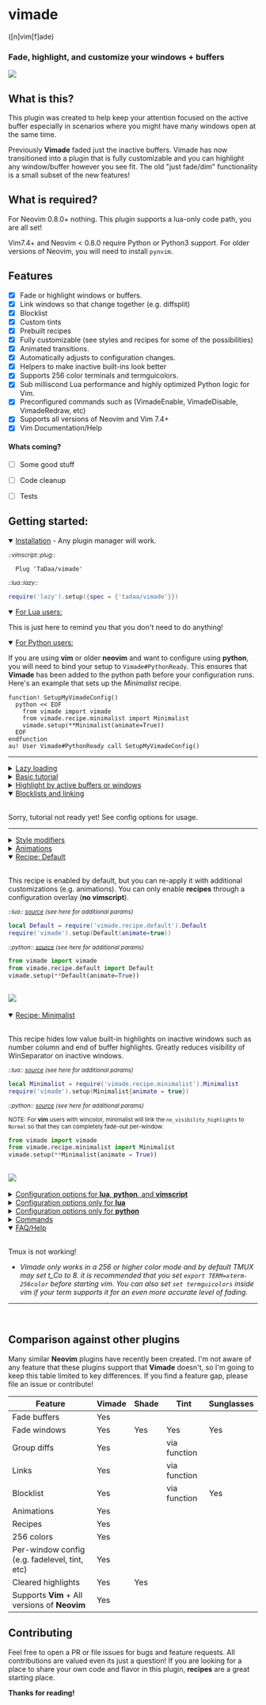 # vimade
([n]vim[f]ade)

### Fade, highlight, and customize your windows + buffers

![](https://tadaa.github.io/images/minimalist_full.gif)

## What is this?
This plugin was created to help keep your attention focused on the active buffer especially in scenarios where you might have many windows open at the same time.  

Previously **Vimade** faded just the inactive buffers.  Vimade has now transitioned into a plugin that is fully customizable and you can highlight any window/buffer however you see fit.  The old "just fade/dim" functionality is a small subset of the new features!


## What is required?

For Neovim 0.8.0+ nothing. This plugin supports a lua-only code path, you are all set!

Vim7.4+ and Neovim < 0.8.0 require Python or Python3 support. For older versions of Neovim, you will need to install `pynvim`.

## Features
- [X] Fade or highlight windows or buffers.
- [X] Link windows so that change together (e.g. diffsplit)
- [X] Blocklist
- [X] Custom tints
- [X] Prebuilt recipes
- [X] Fully customizable (see styles and recipes for some of the possibilities)
- [X] Animated transitions.
- [X] Automatically adjusts to configuration changes.
- [X] Helpers to make inactive built-ins look better
- [X] Supports 256 color terminals and termguicolors.
- [X] Sub milliscond Lua performance and highly optimized Python logic for Vim.
- [X] Preconfigured commands such as (VimadeEnable, VimadeDisable, VimadeRedraw, etc)
- [X] Supports all versions of Neovim and Vim 7.4+
- [X] Vim Documentation/Help

#### Whats coming?
- [ ] Some good stuff
- [ ] Code cleanup
- [ ] Tests




## Getting started:

<details open>
<summary>
<a><ins>Installation</ins></a> - 
Any plugin manager will work.
<br>
</summary>

*<sub>::vimscript::plug::</sub>*
```vim
  Plug 'TaDaa/vimade'
```
  
*<sub>::lua::lazy::</sub>*
```lua
require('lazy').setup({spec = {'tadaa/vimade'}})
```
  
  <details open>
  <summary>
    <ins>For Lua users:</ins>
    
    
  This is just here to remind you that you don't need to do anything!
    
  </summary>

  </details>

  <details open>
  <summary>
    <ins>For Python users:</ins>
    
    
  If you are using **vim** or older **neovim** and want to configure using **python**, you will need to bind your setup to `Vimade#PythonReady`. This ensures that **Vimade** has been added to the python path before your configuration runs. Here's an example that sets up the *Minimalist* recipe.
    
  </summary>

  ```vim
  function! SetupMyVimadeConfig()
    python << EOF
      from vimade import vimade
      from vimade.recipe.minimalist import Minimalist
      vimade.setup(**Minimalist(animate=True))
    EOF
  endfunction
  au! User Vimade#PythonReady call SetupMyVimadeConfig()
  ```
  </details>
  
---

</details>

<details>
<summary>
<a><ins>Lazy loading</ins></a>
<br>
</summary>
<br>

- For **Lua/Neovim**, you can use **lazy.nvim** and your event of choice:

    *<sub>::lua::lazy::</sub>*
    ```lua
    require('lazy').setup({spec = {'tadaa/vimade', event = 'VeryLazy'}})
    ```

- For full control and **Vim**, enable `vimade.lazy` and then call `vimade#Load()`.  Here's an example:

  &nbsp;  *<sub>::vimscript::</sub>*
     ```vim
     let g:vimade = {}
     let g:vimade.lazy = 1
     
     au WinEnter * ++once call vimade#Load()
     ```

  
---

</details>

<details>
<summary>
<a><ins>Basic tutorial</ins></a>
 
</summary>
<br>

There are a number of ways to specify the configuration for **Vimade** . Most users will be interested in manipulating the fadelevel and/or tint.
**Vimade** can be configured via vimscript if you prefer a general config that is compatibile with both Neovim and Vim.
It can also be configured with Lua and Python if you prefer a specific config or want an advanced configuration that includes animations, recipes, or conditional functions.

If you are configuring **Vimade** directly in your vimrc, add the following at the start:

*<sub>::vimscript::</sub>*
```vim
let g:vimade = {}
```

The initialization above will ensure that you have a vimade object initialized regardless of where you need it.  **Vimade** will initialize its own if it doesn't find one.  This object is automatically extended with
the default values, so don't worry about adding every option.

Now you can start customizing vimade:

*<sub>::vimscript::</sub>*
```vim
let g:vimade.fadelevel = 0.5
```

Simple right? the above code changes the opacity.  You can choose any value between **0 and 1**.  You can change any option at any time and **Vimade** will automatically react to those changes.

Let's add a blue tint:


*<sub>::vimscript::</sub>*
```vim
let g:vimade.tint = {'fg':{'rgb':[0,0,255], 'intensity': 0.5}}
```


You should notice that your text color has changed.  By default **tint** is applied before **fade**, but don't worry you can change that but that's going to be in a later section (**styles not documented yet**).

Let's make the above example a bit more complicated, suppose we have a filetree that we don't want to dim as extremely as our other windows.
You may remember that I said we need to configure functions directly in **python** or **lua**, so let's take a look:


 <sub> ::lua:: </sub>
```lua
require('vimade').setup{
  fadelevel = function(style, state)
    if style.win.buf_opts.syntax == 'nerdtree' then
      return 0.8
    else
      return 0.4
    end
  end}
```
 
 <sub> ::python:: </sub>
```python
from vimade import vimade
vimade.setup(
  fadelevel = lambda style, state:
    0.8 if style.win.buf_opts['syntax'] == 'nerdtree'
    else 0.4)
```

Both languages use the same syntax and logic for configuration.


> [!Note]
> Advanced configurations in **python** and **lua** are treated as overlays, whatever you pass through the **setup** functions will overlay
on top of your **vimscript** configuration. This means you won't be able to do an advanced configuration, then override it with
a **vimscript** configuration after.  You'll need to unset the advanced configuration first, which can be done as seen below
 
 <sub> ::lua:: </sub>
```lua
-- sets the overlay back to empty
require('vimade').setup{}
```
 
 <sub> ::python:: </sub>
```python
from vimade import vimade
# sets the overlay back to empty
vimade.setup()
```

You now know the basics for configuring **Vimade**!

---

</details>

<details>
<summary>
<a><ins>Highlight by active buffers or windows</ins></a>
 
</summary>
<br>
<b>Vimade</b> fades buffers by default. This is the primary and legacy behavior of this plugin. Some users may prefer fading by windows, toggling between windows and buffers, or creating their own conditions for determining when to fade or
highlight a buffer. These are all possible.

Most users should try each options below to see what they like best. For most, there are inherit benefits to fading based on buffers as its easier to see which windows
are impacted by your edits or which windows you can cleanup.

*<sub>::vimscript::</sub>*
  ```vim
  let g:vimade.ncmode = 'buffers'
  ```

  ```vim
  let g:vimade.ncmode = 'windows'
  ```
  
Many users will already be familiar with the builtin **Neovim** highlight: *NormalNC*, which lets you change the *Normal* highlight on inactive windows.
But what if you want to change the background color for inactive buffers, not just windows?  Well, you are in luck, **Vimade** can do this too
(and yes for **Vim** as well)!

<sub>::vimscript::</sub>
``` vimscript
let g:vimade.ncmode = 'buffers'
let g:vimade.tint = {'bg': {'rgb': [0,0,0], 'intensity': 0.3}}
```

The code above adds additional darkness to the background of only the inactive buffers. See the image below for the result:


![](http://tadaa.github.io/images/buffers_bg_tint.png)

---
</details>

<details open>
<summary>
<a><ins>Blocklists and linking</ins></a>
 
</summary>
<br>

Sorry, tutorial not ready yet! See config options for usage.

---
</details>


<details>
<summary>
<a><ins>Style modifiers</ins></a>
</summary>

<br>

**Styles** are the core functionality of **Vimade**.  Each **style** decides how to manipulate the highlighting process based on their own input.
**Styles** can be combined, nested, or transpose other styles, it's up to the user to decide how they should be used together
(and what order they should be in)!


There are 4 core **styles**

  <details>
  <summary>
  <ins>Fade</ins> -
  
  Fades each window based on the `value` (also referred to as `fadelevel`). Colors are modified against the
  background color.
  </summary>

  <sub>*::lua::*</sub>
  ```lua
  local Fade = require('vimade.style.fade').Fade
  vimade.setup{
    style = {
      Fade{value = 0.4}
    }
  }
  ```
  <sub>*::python::*</sub>
  ```python
  from vimade import vimade
  from vimade.style.fade import Fade
  vimade.setup(style = [
    Fade(value = 0.4)
  ])
  ```
  | option | values/type | default | description |
  | -      | -           | -       | -           |
  | `value` | `number` `function(style,state)=>number` | `nil` |  The target fadelevel. Value ranges from `0 to 1`, where `0` is completely faded and `1` is unfaded.
  | `tick` | `function()=>void` | `nil` |  A function that is run once per frame. Useful if you need to do expensive pre-computation that shouldn't occur once per-window.

  </details>

  <details>
  <summary>
  <ins>Tint</ins> -
  
  Tints each window based on `fg`, `bg`, and `sp` inputs.
  </summary>

  <sub>*::lua::*</sub>
  ```lua
  local Tint = require('vimade.style.Tint').Tint
  vimade.setup{
    style = {
      Tint{
        value = {
          fg = {rgb = {0,0,0}, intensity = 0.5},
          bg = {rgb = {0,0,0}, intensity = 0.5},
          sp = {rgb = {0,0,0}, intensity = 0.5},
        }
      }
    }
  }
  ```
  <sub>*::python::*</sub>
  ```python
  from vimade import vimade
  from vimade.style.tint import Tint
  vimade.setup(style = [
    Tint(value = {
      'fg': { 'rgb': [0,0,0], 'intensity': 0.5 },
      'bg': { 'rgb': [0,0,0], 'intensity': 0.5 },
      'sp': { 'rgb': [0,0,0], 'intensity': 0.5 },
    })
  ])
  ```
  
  | option | values/type | default | description |
  | -      | -           | -       | -           |
  | `value` | <pre><sub>`{fg:{rgb:[num,num,num],intensity:num},`<br>` bg:{rgb:[num,num,num],intensity:num},`</sub><br><sub>` sp:{rgb:[num,num,num],intensity:num}}`</sub></pre> <sub>`function(style,state)=any`(functions can be used for any part of the tint config object)</sub> | `nil` |  The target tint colors. Intensity is the inverse of fadelevel. `1` is full intensity, while `0` is not applied.
  | `tick` | `function()=>void` | `nil` |  A function that is run once per frame. Useful if you need to do expensive pre-computation that shouldn't occur once per-window.

  </details>

  <details>
  <summary>
  <ins>Include</ins> -
  
  Runs nested style modifiers when the highlight is included in the `value`.
  </summary>

  <sub>*::lua::*</sub>
  ```lua
  local Fade = require('vimade.style.fade').Fade
  local Include = require('vimade.style.include').Include
  vimade.setup{
    style = {
      Include{
        value = ['WinSeparator', 'VertSplit', 'LineNr', 'LineNrAbove', 'LineNrBelow'],
        style = {
          Fade { value = 0.4 }
        }
      }
    }
  }
  ```
  <sub>*::python::*</sub>
  ```python
  from vimade import vimade
  from vimade.style.fade import Fade
  from vimade.style.include import Include
  vimade.setup(style = [
    Include(
      value = ['Normal', 'Comment'],
      style = [
        Fade(value = 0.4)
      ]
    )
  ])
  ```
  
  | option | values/type | default | description |
  | -      | -           | -       | -           |
  | `value` | `string[]` | `nil` |  The list of highlight names that the nested styles will execute modifies on.
  | `style` | `Style[]` | `nil` |  The list of styles that are run when highlights are included.
  | `tick` | `function()=>void` | `nil` |  A function that is run once per frame. Useful if you need to do expensive pre-computation that shouldn't occur once per-window.

  </details>

  <details>
  <summary>
  <ins>Exclude</ins> -
  
  Runs nested style modifiers when the highlight is **not** included in the `value`.
  </summary>

  <sub>*::lua::*</sub>
  ```lua
  local Fade = require('vimade.style.fade').Fade
  local Exclude = require('vimade.style.exclude').Exclude
  vimade.setup{
    style = {
      Exclude{
        value = ['WinSeparator', 'VertSplit', 'LineNr', 'LineNrAbove', 'LineNrBelow'],
        style = {
          Fade { value = 0.4 }
        }
      }
    }
  }
  ```
  <sub>*::python::*</sub>
  ```python
  from vimade import vimade
  from vimade.style.fade import Fade
  from vimade.style.exclude import Exclude
  vimade.setup(style = [
    Exclude(
      value = ['Normal', 'Comment'],
      style = [
        Fade(value = 0.4)
      ]
    )
  ])
  ```
  
  | option | values/type | default | description |
  | -      | -           | -       | -           |
  | `value` | `string[]` | `nil` |  The list of highlight names that the nested styles will execute modifies on.
  | `style` | `Style[]` | `nil` |  The list of styles that are run when highlights are included.
  | `tick` | `function()=>void` | `nil` |  A function that is run once per frame. Useful if you need to do expensive pre-computation that shouldn't occur once per-window.

  </details>

---
</details>

<details>
<summary>
<a><ins>Animations</ins></a>
</summary>

<br>

**Vimade** supports animations through value functions.
The section below will look at using a custom animation value within a **style**, so please read the **style** section before proceeding!


Animations are functions that mutate values over time.  **Vimade** includes a number of
helpers that alter the interpolation process. 
 Animations can only be added using **lua** or **python**. 

 Let's look at an example:

<sub>::lua:: 
```lua
local Fade = require('vimade.style.fade').Fade
local animate = require('vimade.style.value.animate')
require('vimade').setup{style = {
  Fade {
    value = animate.Number {
      start = 1,
      to = 0.2
    }
  }
}}
```

<sub>::python::
```python
from vimade import vimade
from vimade.style import fade
from vimade.style.value import animate
vimade.setup(style = [
  Fade(value = animate.Number(
    start = 1,
    to = 0.2,
  )),
])
```

The example above uses `animate.Number` to fade inactive windows from no-fade `start = 1` to almost completely faded `to = 0.2`.

The animation can be further customized by overriding any of the default values:

<sub>::lua:: 
```lua
local Fade = require('vimade.style.fade').Fade
local direction = require('vimade.style.value.direction')
local ease = require('vimade.style.value.ease')
local animate = require('vimade.style.value.animate')
require('vimade').setup{style = {
  Fade {
    value = animate.Number {
      start = 1,
      to = 0.2,
      direction = direction.IN_OUT,
      ease = ease.OUT_BOUNCE,
      duration = 1000,
      delay = 100,
    }
  }
}}
```

<sub>::python::
```python
from vimade import vimade
from vimade.style import fade
from vimade.style.value import animate
from vimade style.value import direction
from vimade style.value import ease
vimade.setup(style = [
  Fade(value = animate.Number(
    start = 1,
    to = 0.2,
    direction = direction.IN_OUT,
    ease = ease.OUT_BOUNCE,
    duration = 1000,
    delay = 100,
  )),
])
```

Every value type can be animated included tints and nested values in complex objects.  See the recipe source for more examples.



| option | values/type | default | description |
| -      | -           | -       | -           |
| `start` | `any` `function(style,state)=>any` | `nil` |  The starting value that the animation begins at.  If `direction=IN_OUT`, then the starting value is only used one time when the value is uninitialized.
| `to` | `any` `function(style,state)=>any` | `nil` |  The ending value that the animation ends at. 
| `direction` | `IN` `OUT` `IN_OUT` | `OUT` |  These are specialized functions and **MUST** be used from the exported `vimade.style.value.direction` enum.  `OUT` is a outward animation, which should typically be associated with "leaving" something. `IN` is an inward animation that should be associated with "entering".  `IN_OUT` tracks the value and performs both `IN` and `OUT` behaviors.
| `ease` | `LINEAR` `OUT_QUART` `IN_QUART` `IN_OUT_QUART` `IN_CUBIC` `OUT_CUBIC` ... | `OUT_QUART` |  These are functions and **can** be used from `vimade.style.value.ease`.  You can also use your own custom `function(time)=>percent_time`.  Easing functions change the animation behavior by mutating `percent_time`.  See source for examples: [lua](https://github.com/TaDaa/vimade/blob/master/lua/vimade/style/value/ease.lua) \| [python](https://github.com/TaDaa/vimade/blob/master/lib/vimade/style/value/ease.py).
| `duration` | `number` `function(state,state)=>number`   | `300` |  The duration of the animation in milliseconds.
| `delay` | `number` `function(style,state)=>number` | `0` |  How long to wait before starting the animation.



---
</details>


<details open>
<summary>
<a><ins>Recipe: Default</ins></a>
</summary>

<br>

This recipe is enabled by default, but you can re-apply it with additional customizations (e.g. animations).
You can only enable **recipes** through a configuration overlay (**no vimscript**).

*<sub>::lua:: [source](https://github.com/TaDaa/vimade/tree/master/lua/vimade/recipe/default.lua) (see here for additional params)</sub>*

```lua
local Default = require('vimade.recipe.default').Default
require('vimade').setup(Default(animate=true))
```


*<sub>::python:: [source](https://github.com/TaDaa/vimade/tree/master/lua/vimade/recipe/default.lua) (see here for additional params)</sub>*
```python
from vimade import vimade
from vimade.recipe.default import Default
vimade.setup(**Default(animate=True))
```

![](https://tadaa.github.io/images/default_recipe_animate.gif)
---
</details>

<details open>
<summary>
<a><ins>Recipe: Minimalist</ins></a>
</summary>

<br>

This recipe hides low value built-in highlights on inactive windows such as number column and end of buffer highlights.  Greatly reduces visibility of WinSeparator on inactive windows. 

*<sub>::lua:: [source](https://github.com/TaDaa/vimade/tree/master/lua/vimade/recipe/minimalist.lua) (see here for additional params)</sub>*

```lua
local Minimalist = require('vimade.recipe.minimalist').Minimalist
require('vimade').setup(Minimalist{animate = true})
```

*<sub>::python:: [source](https://github.com/TaDaa/vimade/tree/master/lib/vimade/recipe/minimalist.py) (see here for additional params)</sub>*

<sub>NOTE: For **vim** users with wincolor, minimalist will link the `no_visibility_highlights` to `Normal` so that they can completely fade-out per-window.<sub>
```python
from vimade import vimade
from vimade.recipe.minimalist import Minimalist
vimade.setup(**Minimalist(animate = True))
```

![](https://tadaa.github.io/images/minimalist_recipe_animate2.gif)
---
</details>


<details>
<summary>
<a><ins>Configuration options for <b>lua</b>, <b>python</b>, and <b>vimscript</b></ins></a>
 
</summary>
<br>


| option | values/type | default | description |
| -      | -           | -       | -           |
| `renderer` | `'auto'` `'python'` `'lua'` <br> | `'auto'` | `auto` automatically assigns **vim** users to **python** and detects if **neovim**  users have the requires features for **lua**.  For **neovim** users on **lua** mode, the **python** logic is never run. **Neovim** users with missing features will be set to **python** and need **pynvim** installed.
| `ncmode` | `'windows'` `'buffers'` | `'buffers'` | highlight or unhighlight `buffers` or `windows` together
| `fadelevel` | `float [0-1]` `function(style,state)=>float` | `0.4` | The amount of fade opacity that should be applied to fg-text (`0` is invisible and `1` is no fading)
| `tint` | <sub>When set via **lua** or **python**, each object or number can also be a function that returns the corresponding value component</sub><br><br><sub>`{'fg':{'rgb':[255,255,255], 'intensity':1, 'bg':{'rgb':[0,0,0], 'intensity':1}, 'sp':{'fg':[0,0,255], 'intensity':0.5}}}`</sub> | `nil` | The amount of tint that can be applied against each highlight component (fg, bg, sp). Intensity is a float value [0-1], where 1 is the most intense and 0 is not tinted.  See the tinting tutorial for more details (TODO link).
| `basebg` | <sub> `'#FFFFFF'` `[255,255,255]` `0xFFFFFF` </sub> | `nil` | Setting this value automatically changes the `fg` **tint** in the config object above. It is named this way for legacy reasons, prefer using the **tint** object above.
| `blocklist` | <sub>When set via **lua** or **python**, the top level named object can be a `function(win)=>bool`. Each nested object or value can also be a `function(relative_config)=>bool`.  `True` indicates blocked, `False` not linked, `nil` indeterminate.</sub><br><br><sub>`{[key:string]: {'buf_opts': {[key]:string: value}, 'buf_vars': {...}, 'win_opts': {...}, 'win_vars': 'win_config': {...}}}`</sub> | <sub> ```{'default':{'buf_opts': {'buftype':['prompt', 'terminal', 'popup']}, 'win_config': {'relative': 1}}}```</sub> | If the window is determined to be blocked, **Vimade** highlights will be removed and it will skip the styling process. See the block and linking section for more details (TODO link).
| `link` | <sub>When set via **lua** or **python**, the top level named object can be a `function(win, active_win)=>bool`. Each nested object or value can also be a `function(relative_win_obj,active_win_obj)=>bool`.  `True` indicates linked, `False` not linked, `nil` indeterminate.</sub><br><br> | `nil` | Determines whether the current window should be linked and unhighlighted with the active window.  `groupdiff` and `groupscrollbind` tie into the default behavior of this object behind the scenes to unlink diffs.  See the block and linking section for more details (TODO link).
| `groupdiff` | `0` `1` `bool` | `1` | highlights and unhighlights diff windows together.
| `groupscrollbind` | `0` `1` `bool` | `0` | highlights and unhighlights scrolllbound windows together.
| `checkinterval` | `int` | `100`-`500` | Time in milliseconds before re-checking windows. Default varies depending on **Neovim**, **terminals**, and **gui vim**.
| `usecursorhold` | `0` `1` `bool` | `0` | Whether to use cursorhold events instead of async timer. Setting this option **disables the timer**. This option defaults to `0` for most editor versions.  **gvim** defaults to `1` due to async timers breaking visual selections.  If you use this value, remember to set `:set updatetime` appropriately.
| `enablefocusfading` | `0` `1` `bool` | `0` | Highlight the active window on application focus and blur events.  This can be [desirable](desirable) when switching applications, but requires additional setup for terminal and tmux.  See enablefocusfading section for more details (TODO link)
| `normalid` | `int` | nil | The id of the Normal highlight.  **Vimade** will automatically set this, so you don't need to worry about it. You can override it though if you just want to play around.
| `normalncid` | `int` | nil | The id of the NormalNC highlight.  **Vimade** will automatically set this, so you don't need to worry about it. You can override it though if you just want to play around.


---
</details>

<details>
<summary>
<a><ins>Configuration options only for <b>lua</b></ins></a>
 
</summary>
<br>

| option      | values/type | default | description                                                                                                                                                                                                                                                                                                                                         |
| -           | -           | -       | -                                                                                                                                                                                                                                                                                                                                                   |
| `nohlcheck` | `bool`      | `true`  | When set to `false`, **Vimade** will recompute namespaces each frame.  This is useful if you have a plugin that dynamically changes highlights periodically.  When to `true` **Vimade** only recomputes namespaces when you switch between buffers/windows.  Performance isn't an issue either way as the recomputation process is sub-millisecond. |

  
---
</details>

<details>
<summary>
<a><ins>Configuration options only for <b>python</b></ins></a>
 
</summary>
<br>

| option        | values/type    | default | description                                                                                                                                                                                                                                                                                                                                         |
| -             | -              | -       | -                                                                                                                                                                                                                                                                                                                                                   |
| `enablesigns`   | `0` `1` `bool`       | `True`    | Whether or not to fade signs.  For **python** this has to be performed per-buffer.  If you want per-window signs, you will need to link your sign highlights to **Normal**.
| `signsid`       | `int`            | `13100`   | The id that should be used to generate sign.  This is required to avoid collisions with other plugins.
| `signsretentionperiod` | `int`     | `4000`    | The amount of time after a window becomes inactive to check for sign updates.  Many plugins asynchronously update the buffer after switching windows, this helps ensure signs stay faded.
| `fademinimap`   | `0` `1` `bool`       | `1`       | Enables a special fade effect for `severin-lemaignan/vim-minimap`.  Setting vimade.fademinimap to 0 disables the special fade.
| `matchpriority` | `int`            | `10`      | Controls the highlighting priority.  You may want to tweak this value to make Vimade play nicely with other highlighting plugins and behaviors.  For example, if you want hlsearch to show results on all buffers, you may want to lower this value to 0.
| `linkwincolor`  | `string[]`       | `[]`      | **Vim only** option when **wincolor** is supported. List of highlights that will be linked to `Normal`. `Normal` is highlighted using `setlocal wincolor`, which gives **Vim** some flexibility to target highlight groups (see minimalist recipe).
| `disablebatch`  | `0` `1` `bool`       | `0`       | Disables IPC batching. Enabling this will greatly reduce performance, but allow you debug issues.
| `enablebasegroups` | `0` `1` `bool`    | `true`    | Only old **Neovim**. Allows winlocal winhl for the basegroups listed below.
| `basegroups`    | `string[]`       | <sub>**every built-in highlight**</sub>  | Only old **Neovim**. Fades the listed highlights in addition to the buffer text.
| `enabletreesitter` | `0` `1` `bool`    | `0`       | Only old **Neovim**. Uses treesitter to directly query highlight groups instead of relying on `synID`.

  
---
</details>

<details>
<summary>
<a><ins>Commands</ins></a>
 
</summary>
<br>

| command |  description |
| -       |  -           |
| `VimadeEnable` |  Enables **Vimade**.  Not necessary to run unless you have explicitly disabled **Vimade**.
| `VimadeDisable` |  Disable and remove all **Vimade** highlights.
| `VimadeToggle` |  Toggle between enabled/disabled states.
| `VimadeRedraw` |  Force vimade to recalculate and redraw every highlight.
| `VimadeInfo` |  Provides debug information for Vimade.  Please include this info in bug reports.
| `VimadeWinDisable` | Disables fading for the current window.
| `VimadeWinEnable` | Enables fading for the current window.
| `VimadeBufDisable` | Disables fading for the current buffer.
| `VimadeBufEnable` | Enables fading for the current buffer.
| `VimadeFadeActive` | Fades the current active window.
| `VimadeUnfadeActive` | Unfades the current active window.
| `VimadeOverrideFolded` | Overrides the Folded highlight by creating a link to the Vimade base fade.  This should produce acceptable results for colorschemes that include Folded highlights that are distracting in faded windows.
| `VimadeOverrideSignColumn` | Overrides the SignColumn highlight by creating a link to the Vimade base fade.  This should produce acceptable results for colorschemes that include SignColumn highlights that are distracting in faded windows.
| `VimadeOverrideLineNr` | Overrides the LineNr highlight by creating a link to the Vimade base fade.  This should produce acceptable results for colorschemes that include LineNr highlights that are distracting in faded windows.
| `VimadeOverrideSplits` | Overrides the VertSplit highlight by creating a link to the Vimade base fade.  This should produce acceptable results for colorschemes that include VertSplit highlights that are distracting in faded windows.
| `VimadeOverrideNonText` | Overrides the NonText highlight by creating a link to the Vimade base fade.  This should produce acceptable results for colorschemes that include NonText highlights that are distracting in faded windows.
| `VimadeOverrideEndOfBuffer` | Overrides the EndOfBuffer highlight by creating a link to the Vimade base fade.  This should produce acceptable results for colorschemes that include EndOfBuffer highlights that are distracting in faded windows.
| `VimadeOverrideAll` | Combines all VimadeOverride commands.
| `VimadeFadeLevel [0.0-1.0]` |  Sets the FadeLevel config and forces an immediate redraw.
| `VimadeFadePriority [0+]` |  Sets the FadePriority config and forces an immediate redraw.

  
---
</details>

<details open>
<summary>
<a><ins>FAQ/Help</ins></a>

</summary>
<br>

Tmux is not working!
- *Vimade only works in a 256 or higher color mode and by default TMUX may set t_Co to 8.   it is recommended that you set `export TERM=xterm-256color` before starting vim.  You can also set `set termguicolors` inside vim if your term supports it for an even more accurate level of fading.*

---

</details>

<br>

## Comparison against other plugins
 
Many similar **Neovim** plugins have recently been created. 
I'm not aware of any feature that these plugins support that **Vimade** doesn't, so I'm going to keep this table limited to key differences.
If you find a feature gap, please file an issue or contribute!

| Feature                                       | Vimade | Shade | Tint         | Sunglasses |
| -                                             | -      | -     | -            | -          |
| Fade buffers                                  | Yes    |       |              |            |
| Fade windows                                  | Yes    | Yes   | Yes          | Yes        |
| Group diffs                                   | Yes    |       | via function |            |
| Links                                         | Yes    |       | via function |            |
| Blocklist                                     | Yes    |       | via function | Yes        |
| Animations                                    | Yes    |       |              |            |
| Recipes                                       | Yes    |       |              |            |
| 256 colors                                    | Yes    |       |              |            |
| Per-window config (e.g. fadelevel, tint, etc) | Yes    |       |              |            |
| Cleared highlights                            | Yes    | Yes   |              |            |
| Supports **Vim** + All versions of **Neovim** | Yes    |       |              |            |


## Contributing

Feel free to open a PR or file issues for bugs and feature requests. All contributions are valued even its just a question!
If you are looking for a place to share your own code and flavor in this plugin, **recipes** are a great starting place.

**Thanks for reading!**
